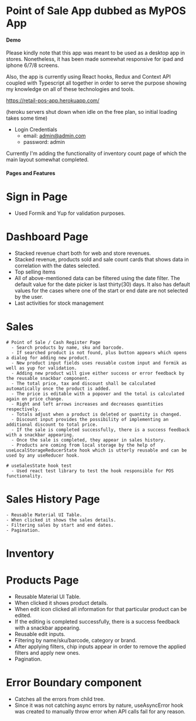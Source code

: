 # Point of Sale App dubbed as MyPOS App

#### Demo 
Please kindly note that this app was meant to be used as a desktop app in stores. Nonetheless, it has been made somewhat responsive for ipad and iphone 6/7/8 screens.

Also, the app is currently using React hooks, Redux and Context API coupled with Typescript all together in order to serve the purpose showing my knowledge on all of these technologies and tools.

https://retail-pos-app.herokuapp.com/

(heroku servers shut down when idle on the free plan, so initial loading takes some time)
- Login Credentials 
  - email: admin@admin.com
  - password: admin

Currently I'm adding the functionality of inventory count page of which the main layout somewhat completed.

#### Pages and Features

# Sign in Page
  - Used Formik and Yup for validation purposes.
  
# Dashboard Page
  - Stacked revenue chart both for web and store revenues.
  - Stacked revenue, products sold and sale count cards that shows data in correlation with the dates selected.
  - Top selling items 
  - All of above-mentioned data can be filtered using the date filter. The default value for the date picker is last thirty(30) days. It also has default values for the cases where one of the start or end date are not selected by the user.
  - Last activities for stock management 
  
  # Sales 
    # Point of Sale / Cash Register Page
      - Search products by name, sku and barcode.
      - If searched product is not found, plus button appears which opens a dialog for adding new product.
      - New product input fields uses reusable custom input and formik as well as yup for validation.
      - Adding new product will give either success or error feedback by the reusable snackbar component.
      - The total price, tax and discount shall be calculated automatically once the product is added.
      - The price is editable with a popover and the total is calculated again on price change. 
      - Right and left arrows increases and decreases quantities respectively.
      - Totals adjust when a product is deleted or quantity is changed.
      - Discount input provides the possibility of implementing an additional discount to total price.
      - If the sale is completed successfully, there is a success feedback with a snackbar appearing.
      - Once the sale is completed, they appear in sales history. 
      - Products are coming from local storage by the help of useLocalStorageReducerState hook which is utterly reusable and can be used by any useReducer hook. 
  
    # useSalesState hook test
      - Used react test library to test the hook responsible for POS functionality.
  
   # Sales History Page
    - Reusable Material UI Table.
    - When clicked it shows the sales details.
    - Filtering sales by start and end dates.
    - Pagination.

# Inventory
  # Products Page
  - Reusable Material UI Table.
  - When clicked it shows product details.
  - When edit icon clicked all information for that particular product can be edited.
  - If the editing is completed successfully, there is a success feedback with a snackbar appearing.
  - Reusable edit inputs.
  - Filtering by name/sku/barcode, category or brand.
  - After applying filters, chip inputs appear in order to remove the applied filters and apply new ones.
  - Pagination.
  
 # Error Boundary component
  - Catches all the errors from child tree.
  - Since it was not catching async errors by nature, useAsyncError hook was created to manually throw error when API calls fail for any reason.